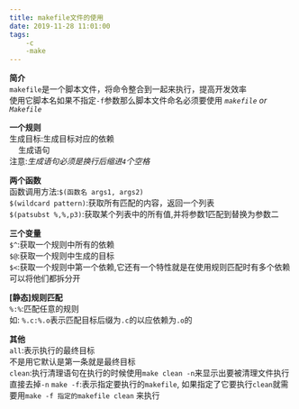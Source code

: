 ```yaml
---
title: makefile文件的使用
date: 2019-11-28 11:01:00
tags:
    -c
    -make
---
```


**简介**  
    `makefile`是一个脚本文件，将命令整合到一起来执行，提高开发效率  
    使用它脚本名如果不指定`-f`参数那么脚本文件命名必须要使用 *`makefile` or `Makefile`*

**一个规则**  
    生成目标:生成目标对应的依赖  
    &nbsp;&nbsp;&nbsp;&nbsp;生成语句  
    注意:*生成语句必须是换行后缩进`4`个空格*

**两个函数**  
    函数调用方法:`$(函数名 args1, args2)`  
    `$(wildcard pattern)`:获取所有匹配的内容，返回一个列表  
    `$(patsubst %,%,p3)`:获取某个列表中的所有值,并将参数1匹配到替换为参数二

**三个变量**  
    `$^`:获取一个规则中所有的依赖  
    `$@`:获取一个规则中生成的目标  
    `$<`:获取一个规则中第一个依赖,它还有一个特性就是在使用规则匹配时有多个依赖可以将他们都拆分开  

**[静态]规则匹配**  
    `%:%`:匹配任意的规则  
    如: `%.c:%.o`表示匹配目标后缀为`.c`的以应依赖为`.o`的  

**其他**  
    `all`:表示执行的最终目标  
    不是用它默认是第一条就是最终目标  
    `clean`:执行清理语句在执行的时候使用`make clean -n`来显示出要被清理文件执行直接去掉`-n`
    `make -f`:表示指定要执行的`makefile`, 如果指定了它要执行`clean`就需要用`make -f 指定的makefile clean` 来执行
